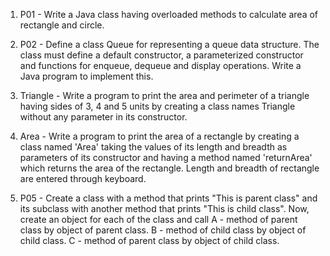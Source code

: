 1. P01 - Write a Java class having overloaded methods to calculate area of rectangle and circle.

2. P02 - Define a class Queue for representing a queue data structure. The class must define a default constructor, a parameterized 
         constructor and functions for enqueue, dequeue and display operations. Write a Java program to implement this.

3. Triangle - Write a program to print the area and perimeter of a triangle having sides of 3, 4 and 5 units by creating a class names Triangle without any 
          parameter in its constructor.
          
4. Area - Write a program to print the area of a rectangle by creating a class named 'Area' taking the values of its length and breadth as 
         parameters of its constructor and having a method named 'returnArea' which returns the area of the rectangle. Length and breadth 
         of rectangle are entered through keyboard.
         
5. P05 - Create a class with a method that prints "This is parent class" and its subclass with another method that prints "This is child class".
         Now, create an object for each of the class and call
              A - method of parent class by object of parent class.
              B - method of child class by object of child class.
              C - method of parent class by object of child class.
